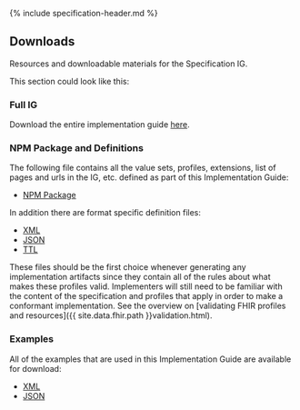 {% include specification-header.md %}

<h2 class="no-number">Downloads</h2>

Resources and downloadable materials for the Specification IG.

This section could look like this:

<h3 class="no-number">Full IG</h3>

Download the entire implementation guide [here](full-ig.zip).

<h3 class="no-number">NPM Package and Definitions</h3>

The following file contains all the value sets, profiles, extensions, list of pages and urls in the IG, etc. defined as part of this Implementation Guide:

- [NPM Package](package.tgz)

In addition there are format specific definition files:

- [XML](definitions.xml.zip)
- [JSON](definitions.json.zip)
- [TTL](definitions.ttl.zip)

These files should be the first choice whenever generating any implementation artifacts since they contain all of the rules about what makes these profiles valid. Implementers will still need to be familiar with the content of the specification and profiles that apply in order to make a conformant implementation.  See the overview on [validating FHIR profiles and resources]({{ site.data.fhir.path }}validation.html).

<h3 class="no-number">Examples</h3>

All of the examples that are used in this Implementation Guide are available for download:

- [XML](examples.xml.zip)
- [JSON](examples.json.zip)